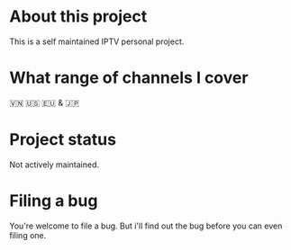# About this project
This is a self maintained IPTV personal project.

# What range of channels I cover
🇻🇳 🇺🇸 🇪🇺 & 🇯🇵

# Project status
Not actively maintained.

# Filing a bug
You're welcome to file a bug. But i'll find out the bug before you can even filing one.
